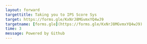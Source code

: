 ```yaml
---
layout: forward
targettitle: Taking you to IPS Score Sys
target: https://forms.gle/KxNrJ8MGvmxYQ4wJ9
targetname: [forms.gle](https://forms.gle/KxNrJ8MGvmxYQ4wJ9)
time: 3
message: Powered by Github
---
```

